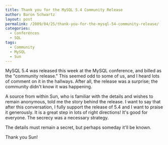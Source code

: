 ```yaml
---
title: Thank you for the MySQL 5.4 Community Release
author: Baron Schwartz
layout: post
permalink: /2009/04/25/thank-you-for-the-mysql-54-community-release/
categories:
  - Conferences
  - SQL
tags:
  - Community
  - MySQL
  - Sun
---
```

MySQL 5.4 was released this week at the MySQL conference, and billed as the "community release." This seemed odd to some of us, and I heard lots of comment on it in the hallways. After all, the release was a surprise; the community didn't know it was happening.

A source from within Sun, who is familiar with the details and wishes to remain anonymous, told me the story behind the release. I want to say that after this conversation, I fully support the release of 5.4 and I want to praise it generously. It is a great step in lots of right directions! It's good for everyone. The secrecy was a necessary strategy.

The details must remain a secret, but perhaps someday it'll be known.

Thank you Sun!
